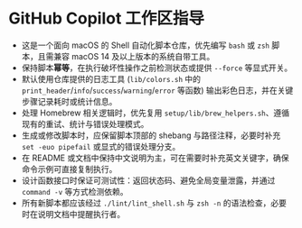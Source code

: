 # GitHub Copilot 工作区指导

- 这是一个面向 macOS 的 Shell 自动化脚本仓库，优先编写 `bash` 或 `zsh` 脚本，且需兼容 macOS 14 及以上版本的系统自带工具。
- 保持脚本**幂等**，在执行破坏性操作之前检测状态或提供 `--force` 等显式开关。
- 默认使用仓库提供的日志工具 (`lib/colors.sh` 中的 `print_header`/`info`/`success`/`warning`/`error` 等函数) 输出彩色日志，并在关键步骤记录耗时或统计信息。
- 处理 Homebrew 相关逻辑时，优先复用 `setup/lib/brew_helpers.sh`、遵循现有的重试、统计与错误处理模式。
- 生成或修改脚本时，应保留脚本顶部的 shebang 与路径注释，必要时补充 `set -euo pipefail` 或显式的错误处理分支。
- 在 README 或文档中保持中文说明为主，可在需要时补充英文关键字，确保命令示例可直接复制执行。
- 设计函数接口时保证可测试性：返回状态码、避免全局变量泄露，并通过 `command -v` 等方式检测依赖。
- 所有新脚本都应该经过 `./lint/lint_shell.sh` 与 `zsh -n` 的语法检查，必要时在说明文档中提醒执行者。

